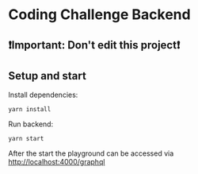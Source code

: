 # Coding Challenge Backend

## ❗Important: Don't edit this project❗

## Setup and start

Install dependencies:

```shell
yarn install
```

Run backend:

```shell
yarn start
```

After the start the playground can be accessed via [http://localhost:4000/graphql](http://localhost:4000/graphql)
